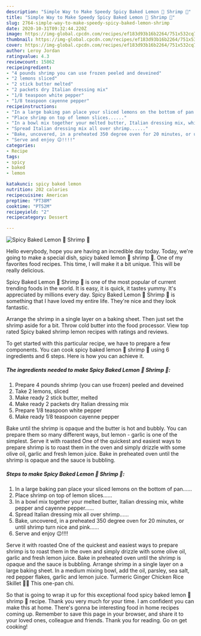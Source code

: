 ```yaml
---
description: "Simple Way to Make Speedy Spicy Baked Lemon 🍋 Shrimp 🍤"
title: "Simple Way to Make Speedy Spicy Baked Lemon 🍋 Shrimp 🍤"
slug: 2764-simple-way-to-make-speedy-spicy-baked-lemon-shrimp
date: 2020-10-31T09:32:44.220Z
image: https://img-global.cpcdn.com/recipes/ef183d93b16b2264/751x532cq70/spicy-baked-lemon-🍋-shrimp-🍤-recipe-main-photo.jpg
thumbnail: https://img-global.cpcdn.com/recipes/ef183d93b16b2264/751x532cq70/spicy-baked-lemon-🍋-shrimp-🍤-recipe-main-photo.jpg
cover: https://img-global.cpcdn.com/recipes/ef183d93b16b2264/751x532cq70/spicy-baked-lemon-🍋-shrimp-🍤-recipe-main-photo.jpg
author: Leroy Jordan
ratingvalue: 4.3
reviewcount: 15862
recipeingredient:
- "4 pounds shrimp you can use frozen peeled and deveined"
- "2 lemons sliced"
- "2 stick butter melted"
- "2 packets dry Italian dressing mix"
- "1/8 teaspoon white pepper"
- "1/8 teaspoon cayenne pepper"
recipeinstructions:
- "In a large baking pan place your sliced lemons on the bottom of pan......"
- "Place shrimp on top of lemon slices......"
- "In a bowl mix together your melted butter, Italian dressing mix, white pepper and cayenne pepper......"
- "Spread Italian dressing mix all over shrimp......"
- "Bake, uncovered, in a preheated 350 degree oven for 20 minutes, or until shrimp turn nice and pink......"
- "Serve and enjoy 😉!!!!"
categories:
- Recipe
tags:
- spicy
- baked
- lemon

katakunci: spicy baked lemon 
nutrition: 202 calories
recipecuisine: American
preptime: "PT38M"
cooktime: "PT52M"
recipeyield: "2"
recipecategory: Dessert

---
```



![Spicy Baked Lemon 🍋 Shrimp 🍤](https://img-global.cpcdn.com/recipes/ef183d93b16b2264/751x532cq70/spicy-baked-lemon-🍋-shrimp-🍤-recipe-main-photo.jpg)

Hello everybody, hope you are having an incredible day today. Today, we're going to make a special dish, spicy baked lemon 🍋 shrimp 🍤. One of my favorites food recipes. This time, I will make it a bit unique. This will be really delicious.

Spicy Baked Lemon 🍋 Shrimp 🍤 is one of the most popular of current trending foods in the world. It is easy, it is quick, it tastes yummy. It's appreciated by millions every day. Spicy Baked Lemon 🍋 Shrimp 🍤 is something that I have loved my entire life. They're nice and they look fantastic.

Arrange the shrimp in a single layer on a baking sheet. Then just set the shrimp aside for a bit. Throw cold butter into the food processor. View top rated Spicy baked shrimp lemon recipes with ratings and reviews.


To get started with this particular recipe, we have to prepare a few components. You can cook spicy baked lemon 🍋 shrimp 🍤 using 6 ingredients and 6 steps. Here is how you can achieve it.

<!--inarticleads1-->

##### The ingredients needed to make Spicy Baked Lemon 🍋 Shrimp 🍤:

1. Prepare 4 pounds shrimp (you can use frozen) peeled and deveined
1. Take 2 lemons, sliced
1. Make ready 2 stick butter, melted
1. Make ready 2 packets dry Italian dressing mix
1. Prepare 1/8 teaspoon white pepper
1. Make ready 1/8 teaspoon cayenne pepper


Bake until the shrimp is opaque and the butter is hot and bubbly. You can prepare them so many different ways, but lemon - garlic is one of the simplest. Serve it with roasted One of the quickest and easiest ways to prepare shrimp is to roast them in the oven and simply drizzle with some olive oil, garlic and fresh lemon juice. Bake in preheated oven until the shrimp is opaque and the sauce is bubbling. 

<!--inarticleads2-->

##### Steps to make Spicy Baked Lemon 🍋 Shrimp 🍤:

1. In a large baking pan place your sliced lemons on the bottom of pan......
1. Place shrimp on top of lemon slices......
1. In a bowl mix together your melted butter, Italian dressing mix, white pepper and cayenne pepper......
1. Spread Italian dressing mix all over shrimp......
1. Bake, uncovered, in a preheated 350 degree oven for 20 minutes, or until shrimp turn nice and pink......
1. Serve and enjoy 😉!!!!


Serve it with roasted One of the quickest and easiest ways to prepare shrimp is to roast them in the oven and simply drizzle with some olive oil, garlic and fresh lemon juice. Bake in preheated oven until the shrimp is opaque and the sauce is bubbling. Arrange shrimp in a single layer on a large baking sheet. In a medium mixing bowl, add the oil, parsley, sea salt, red pepper flakes, garlic and lemon juice. Turmeric Ginger Chicken Rice Skillet 🌱🍋 This one-pan chi. 

So that is going to wrap it up for this exceptional food spicy baked lemon 🍋 shrimp 🍤 recipe. Thank you very much for your time. I am confident you can make this at home. There's gonna be interesting food in home recipes coming up. Remember to save this page in your browser, and share it to your loved ones, colleague and friends. Thank you for reading. Go on get cooking!
